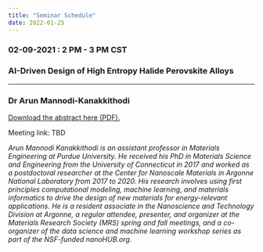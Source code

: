 ```yaml
---
title: "Seminar Schedule"
date: 2022-01-25
---
```



### 02-09-2021 : 2 PM - 3 PM CST 

### AI-Driven Design of High Entropy Halide Perovskite Alloys 

***

### Dr Arun Mannodi-Kanakkithodi 

<a href="/docs/Feb9_Abstract_Bio.pdf">Download the abstract here (PDF).</a>

Meeting link: TBD

*Arun Mannodi Kanakkithodi is an assistant professor in Materials Engineering at Purdue
University. He received his PhD in Materials Science and Engineering from the University of
Connecticut in 2017 and worked as a postdoctoral researcher at the Center for Nanoscale
Materials in Argonne National Laboratory from 2017 to 2020. His research involves using first
principles computational modeling, machine learning, and materials informatics to drive the
design of new materials for energy-relevant applications. He is a resident associate in the
Nanoscience and Technology Division at Argonne, a regular attendee, presenter, and organizer
at the Materials Research Society (MRS) spring and fall meetings, and a co-organizer of the data
science and machine learning workshop series as part of the NSF-funded nanoHUB.org.*


